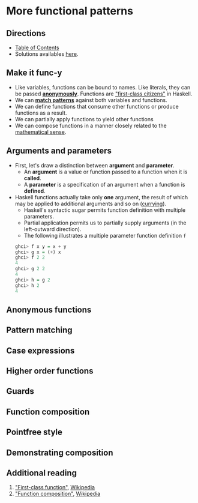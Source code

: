 # More functional patterns

## Directions

* [Table of Contents](../../README.md)
* Solutions availables [here](exercises/README.md).

## Make it func-y

* Like variables, functions can be bound to names. Like literals, they can be passed **[anonymously](#anonmyous-functions)**. Functions are ["first-class citizens"](https://en.wikipedia.org/wiki/First-class_function) in Haskell.
* We can **[match patterns](#pattern-matching)** against both variables and functions.
* We can define functions that consume other functions or produce functions as a result.
* We can partially apply functions to yield other functions
* We can compose functions in a manner closely related to the [mathematical sense](https://en.wikipedia.org/wiki/Function_composition).

## Arguments and parameters

* First, let's draw a distinction between **argument** and **parameter**.
    * An **argument** is a value or function passed to a function when it is **called**.
    * A **parameter** is a specification of an argument when a function is **defined**.
* Haskell functions actually take only **one** argument, the result of which may be applied to additional arguments and so on ([currying](../chapter05/README.md#Currying)).
    * Haskell's syntactic sugar permits function definition with multiple parameters.
    * Partial application permits us to partially supply arguments (in the  left-outward direction).
    * The following illustrates a multiple parameter function definition `f`
    ```haskell
    ghci> f x y = x + y
    ghci> g x = (+) x
    ghci> f 2 2
    4
    ghci> g 2 2
    4
    ghci> h = g 2
    ghci> h 2
    4
    ```

## Anonymous functions

## Pattern matching

## Case expressions

## Higher order functions

## Guards

## Function composition

## Pointfree style

## Demonstrating composition


## Additional reading

1. ["First-class function"](https://en.wikipedia.org/wiki/First-class_function), [Wikipedia](https://en.wikipedia.org)
1. ["Function composition"](https://en.wikipedia.org/wiki/Function_composition), [Wikipedia](https://en.wikipedia.org)

